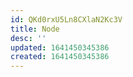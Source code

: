 ```yaml
---
id: QKd0rxU5Ln8CXlaN2Kc3V
title: Node
desc: ''
updated: 1641450345386
created: 1641450345386
---
```



